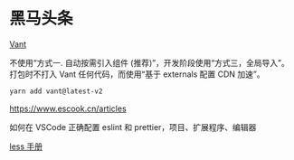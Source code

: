 # 黑马头条

[Vant](https://vant-contrib.gitee.io/vant/v2/#/zh-CN/quickstart)

不使用“方式一. 自动按需引入组件 (推荐)”，开发阶段使用“方式三，全局导入”。
打包时不打入 Vant 任何代码，而使用“基于 externals 配置 CDN 加速”。

```sh
yarn add vant@latest-v2
```

https://www.escook.cn/articles

<!-- TODO -->

如何在 VSCode 正确配置 eslint 和 prettier，项目、扩展程序、编辑器

[less 手册](https://less.devjs.cn/)
